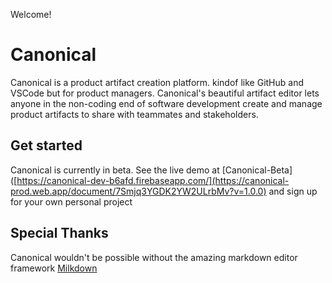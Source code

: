 Welcome!

# Canonical

Canonical is a product artifact creation platform. kindof like GitHub and VSCode but for product managers. Canonical's beautiful artifact editor lets anyone in the non-coding end of software development create and manage product artifacts to share with teammates and stakeholders. 


## Get started

Canonical is currently in beta. See the live demo at [Canonical-Beta]([https://canonical-dev-b6afd.firebaseapp.com/](https://canonical-prod.web.app/document/7Smjq3YGDK2YW2ULrbMv?v=1.0.0) and sign up for your own personal project

## Special Thanks

Canonical wouldn't be possible without the amazing markdown editor framework [Milkdown](https://milkdown.dev/)
